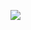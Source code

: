 ![](http://www.plantuml.com/plantuml/proxy?cache=no&src=https://raw.githubusercontent.com/oleksandrblazhko/ai202-test/main/Example-1-UseCase.puml)
